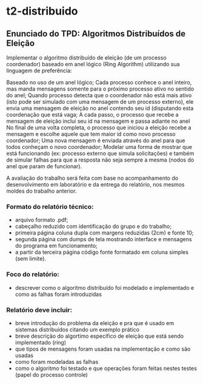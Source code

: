 # t2-distribuido

## Enunciado do TPD: Algoritmos Distribuídos de Eleição

Implementar o algoritmo distribuído de eleição (de um processo coordenador) baseado em anel lógico (Ring Algorithm) utilizando sua linguagem de preferência:

Baseado no uso de um anel lógico;
Cada processo conhece o anel inteiro, mas manda mensagens somente para o próximo processo ativo no sentido do anel;
Quando processo detecta que o coordenador não está mais ativo (isto pode ser simulado com uma mensagem de um processo externo), ele envia uma mensagem de eleição no anel contendo seu id (disputando esta coordenação que está vaga;
A cada passo, o processo que recebe a mensagem de eleição inclui seu id na mensagem e passa adiante no anel
No final de uma volta completa, o processo que iniciou a eleição recebe a mensagem e escolhe aquele que tem maior id como novo processo coordenador;
Uma nova mensagem é enviada através do anel para que todos conheçam o novo coordenador;
Modelar uma forma de mostrar que está funcionando (ex: processo externo que simula solicitações) e também de simular falhas para que a resposta não seja sempre a mesma (nodos do anel que param de funcionar).

A avaliação do trabalho será feita com base no acompanhamento do desenvolvimento em laboratório e da entrega do relatório, nos mesmos moldes do trabalho anterior.

### Formato do relatório técnico:

- arquivo formato .pdf;
- cabeçalho reduzido com identificação do grupo e do trabalho;
- primeira página coluna dupla com margens reduzidas (2cm) e fonte 10;
- segunda página com dumps de tela mostrando interface e mensagens do programa em funcionamento;
- a partir da terceira página código fonte formatado em coluna simples (sem limite).

### Foco do relatório:

- descrever como o algoritmo distribuído foi modelado e implementado e como as falhas foram introduzidas

### Relatório deve incluir:

- breve introdução do problema da eleição e pra que é usado em sistemas distribuídos citando um exemplo prático
- breve descrição do algortimo específico de eleição que está sendo implementado (ring)
- que tipos de mensagens foram usadas na implementação e como são usadas
- como foram modeladas as falhas
- como o algoritmo foi testado e que operações foram feitas nestes testes (papel do processo controle)

